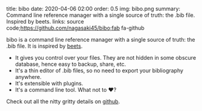 title: bibo
date: 2020-04-06 02:00
order: 0.5
img: bibo.png
summary: Command line reference manager with a single source of truth: the .bib file. Inspired by beets.
links: source code;https://github.com/nagasaki45/bibo;fab fa-github

bibo is a command line reference manager with a single source of truth:
the .bib file. It is inspired by [beets](https://beets.readthedocs.io/).

-   It gives you control over your files. They are not hidden in some
    obscure database, hence easy to backup, share, etc.
-   It's a thin editor of .bib files, so no need to export your
    bibliography anywhere.
-   It's extensible with plugins.
-   It's a command line tool. What not to ❤️?

Check out all the nitty gritty details on
[github](https://github.com/Nagasaki45/bibo).
